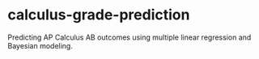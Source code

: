 # calculus-grade-prediction
Predicting AP Calculus AB outcomes using multiple linear regression and Bayesian modeling.
